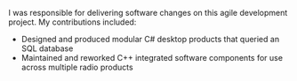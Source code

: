 I was responsible for delivering software changes on this agile development project. My contributions included:
- Designed and produced modular C# desktop products that queried an SQL database
- Maintained and reworked C++ integrated software components for use across multiple radio products